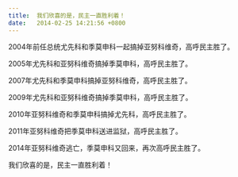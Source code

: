 ```yaml
---
title:  我们欣喜的是，民主一直胜利着！
date:   2014-02-25 14:21:56 +0800
---
```


2004年前任总统尤先科和季莫申科一起搞掉亚努科维奇，高呼民主胜了。

2005年尤先科和亚努科维奇搞掉季莫申科，高呼民主胜了。

2007年尤先科和季莫申科搞掉亚努科维奇，高呼民主胜了。

2009年尤先科和亚努科维奇搞掉季莫申科，高呼民主胜了。

2010年亚努科维奇和季莫申科搞掉尤先科，高呼民主胜了。

2011年亚努科维奇把季莫申科送进监狱，高呼民主胜了。

2014年亚努科维奇逃亡，季莫申科又回来，再次高呼民主胜了。

我们欣喜的是，民主一直胜利着！

<!--106-->

